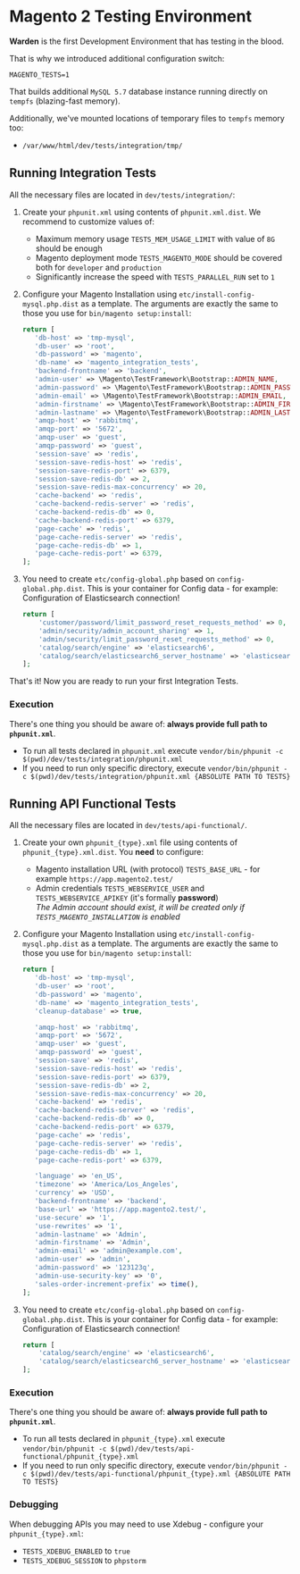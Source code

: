 # Magento 2 Testing Environment

**Warden** is the first Development Environment that has testing in the blood.

That is why we introduced additional configuration switch:
```
MAGENTO_TESTS=1
```

That builds additional `MySQL 5.7` database instance running directly on `tempfs` (blazing-fast memory).

Additionally, we've mounted locations of temporary files to `tempfs` memory too:

- `/var/www/html/dev/tests/integration/tmp/`

## Running Integration Tests

All the necessary files are located in `dev/tests/integration/`:

1. Create your `phpunit.xml` using contents of `phpunit.xml.dist`. We recommend to customize values of:

    - Maximum memory usage `TESTS_MEM_USAGE_LIMIT` with value of `8G` should be enough
    - Magento deployment mode `TESTS_MAGENTO_MODE` should be covered both for `developer` and `production`
    - Significantly increase the speed with `TESTS_PARALLEL_RUN` set to `1`
    
2. Configure your Magento Installation using `etc/install-config-mysql.php.dist` as a template. The arguments are exactly the same to those you use for `bin/magento setup:install`:

    ```php
   return [
       'db-host' => 'tmp-mysql',
       'db-user' => 'root',
       'db-password' => 'magento',
       'db-name' => 'magento_integration_tests',
       'backend-frontname' => 'backend',
       'admin-user' => \Magento\TestFramework\Bootstrap::ADMIN_NAME,
       'admin-password' => \Magento\TestFramework\Bootstrap::ADMIN_PASSWORD,
       'admin-email' => \Magento\TestFramework\Bootstrap::ADMIN_EMAIL,
       'admin-firstname' => \Magento\TestFramework\Bootstrap::ADMIN_FIRSTNAME,
       'admin-lastname' => \Magento\TestFramework\Bootstrap::ADMIN_LASTNAME,
       'amqp-host' => 'rabbitmq',
       'amqp-port' => '5672',
       'amqp-user' => 'guest',
       'amqp-password' => 'guest',
       'session-save' => 'redis',
       'session-save-redis-host' => 'redis',
       'session-save-redis-port' => 6379,
       'session-save-redis-db' => 2,
       'session-save-redis-max-concurrency' => 20,
       'cache-backend' => 'redis',
       'cache-backend-redis-server' => 'redis',
       'cache-backend-redis-db' => 0,
       'cache-backend-redis-port' => 6379,
       'page-cache' => 'redis',
       'page-cache-redis-server' => 'redis',
       'page-cache-redis-db' => 1,
       'page-cache-redis-port' => 6379,
   ];
   ```
   
3. You need to create `etc/config-global.php` based on `config-global.php.dist`. This is your container for Config data - for example: Configuration of Elasticsearch connection!

    ```php
    return [
        'customer/password/limit_password_reset_requests_method' => 0,
        'admin/security/admin_account_sharing' => 1,
        'admin/security/limit_password_reset_requests_method' => 0,
        'catalog/search/engine' => 'elasticsearch6',
        'catalog/search/elasticsearch6_server_hostname' => 'elasticsearch',
    ]; 
   ``` 
   
That's it! Now you are ready to run your first Integration Tests.

### Execution

There's one thing you should be aware of: **always provide full path to `phpunit.xml`**.

- To run all tests declared in `phpunit.xml` execute `vendor/bin/phpunit -c $(pwd)/dev/tests/integration/phpunit.xml`
- If you need to run only specific directory, execute `vendor/bin/phpunit -c $(pwd)/dev/tests/integration/phpunit.xml {ABSOLUTE PATH TO TESTS}` 

## Running API Functional Tests

All the necessary files are located in `dev/tests/api-functional/`.

1. Create your own `phpunit_{type}.xml` file using contents of `phpunit_{type}.xml.dist`. You **need** to configure:

    - Magento installation URL (with protocol) `TESTS_BASE_URL` - for example `https://app.magento2.test/`
    - Admin credentials `TESTS_WEBSERVICE_USER` and `TESTS_WEBSERVICE_APIKEY` (it's formally **password**)<br>
      _The Admin account should exist, it will be created only if `TESTS_MAGENTO_INSTALLATION` is enabled_

1. Configure your Magento Installation using `etc/install-config-mysql.php.dist` as a template. The arguments are exactly the same to those you use for `bin/magento setup:install`:

    ```php
   return [
       'db-host' => 'tmp-mysql',
       'db-user' => 'root',
       'db-password' => 'magento',
       'db-name' => 'magento_integration_tests',
       'cleanup-database' => true,
   
       'amqp-host' => 'rabbitmq',
       'amqp-port' => '5672',
       'amqp-user' => 'guest',
       'amqp-password' => 'guest',
       'session-save' => 'redis',
       'session-save-redis-host' => 'redis',
       'session-save-redis-port' => 6379,
       'session-save-redis-db' => 2,
       'session-save-redis-max-concurrency' => 20,
       'cache-backend' => 'redis',
       'cache-backend-redis-server' => 'redis',
       'cache-backend-redis-db' => 0,
       'cache-backend-redis-port' => 6379,
       'page-cache' => 'redis',
       'page-cache-redis-server' => 'redis',
       'page-cache-redis-db' => 1,
       'page-cache-redis-port' => 6379,
   
       'language' => 'en_US',
       'timezone' => 'America/Los_Angeles',
       'currency' => 'USD',
       'backend-frontname' => 'backend',
       'base-url' => 'https://app.magento2.test/',
       'use-secure' => '1',
       'use-rewrites' => '1',
       'admin-lastname' => 'Admin',
       'admin-firstname' => 'Admin',
       'admin-email' => 'admin@example.com',
       'admin-user' => 'admin',
       'admin-password' => '123123q',
       'admin-use-security-key' => '0',
       'sales-order-increment-prefix' => time(),
   ];
   ```

1. You need to create `etc/config-global.php` based on `config-global.php.dist`. This is your container for Config data - for example: Configuration of Elasticsearch connection!

    ```php
    return [
        'catalog/search/engine' => 'elasticsearch6',
        'catalog/search/elasticsearch6_server_hostname' => 'elasticsearch',
    ]; 
   ``` 

### Execution

There's one thing you should be aware of: **always provide full path to `phpunit.xml`**.

- To run all tests declared in `phpunit_{type}.xml` execute `vendor/bin/phpunit -c $(pwd)/dev/tests/api-functional/phpunit_{type}.xml`
- If you need to run only specific directory, execute `vendor/bin/phpunit -c $(pwd)/dev/tests/api-functional/phpunit_{type}.xml {ABSOLUTE PATH TO TESTS}` 

### Debugging

When debugging APIs you may need to use Xdebug - configure your `phpunit_{type}.xml`:

   - `TESTS_XDEBUG_ENABLED` to `true`
   - `TESTS_XDEBUG_SESSION` to `phpstorm`